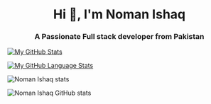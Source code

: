 <h1 align="center">Hi 👋, I'm Noman Ishaq</h1>
<h3 align="center" style="">A Passionate Full stack developer from Pakistan</h3>


[![My GitHub Stats](https://github-readme-stats.vercel.app/api/?username=nomanishaq&count_private=true&theme=tokyonight&showicons=true)]()

[![My GitHub Language Stats](https://github-readme-stats.vercel.app/api/top-langs/?username=nomanishaq&langs_count=5&theme=tokyonight)]()



![Noman Ishaq stats](https://github-readme-stats.vercel.app/api?username=anuraghazra&show_icons=true&theme=radical)



![Noman Ishaq GitHub stats](https://github-readme-stats.vercel.app/api?username=anuraghazra&theme=dark&show_icons=true)
